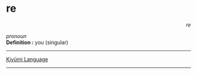 
# re

<div align="right"><i>re</i></div>

*pronoun*  
**Definition :** you (singular)  

---

[Kivümi Language](../README.md)

---
